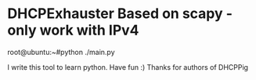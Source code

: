 # DHCPExhauster Based on scapy - only work with IPv4

root@ubuntu:~#python ./main.py

I write this tool to learn python. Have fun :)
Thanks for authors of DHCPPig
